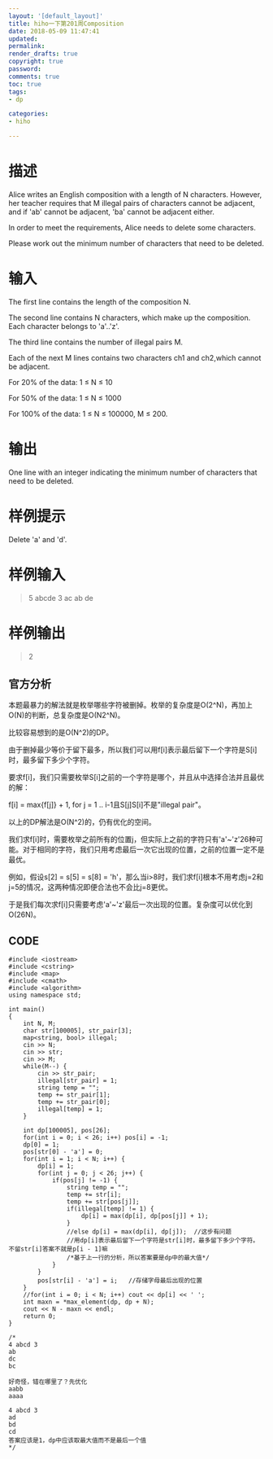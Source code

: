 ```yaml
---
layout: '[default_layout]'   
title: hiho一下第201周Composition         
date: 2018-05-09 11:47:41  
updated: 
permalink: 
render_drafts: true
copyright: true
password: 
comments: true
toc: true                  
tags:                        
- dp

categories:                  
- hiho

---
```

# 描述
Alice writes an English composition with a length of N characters. However, her teacher requires that M illegal pairs of characters cannot be adjacent, and if 'ab' cannot be adjacent, 'ba' cannot be adjacent either.

In order to meet the requirements, Alice needs to delete some characters.

Please work out the minimum number of characters that need to be deleted.
<!--more-->
# 输入
The first line contains the length of the composition N.

The second line contains N characters, which make up the composition. Each character belongs to 'a'..'z'.

The third line contains the number of illegal pairs M.

Each of the next M lines contains two characters ch1 and ch2,which cannot be adjacent.  

For 20% of the data: 1 ≤ N ≤ 10

For 50% of the data: 1 ≤ N ≤ 1000  

For 100% of the data: 1 ≤ N ≤ 100000, M ≤ 200.

# 输出
One line with an integer indicating the minimum number of characters that need to be deleted.

# 样例提示
Delete 'a' and 'd'.

# 样例输入
>5
abcde
3
ac
ab
de

# 样例输出
> 2

## 官方分析
本题最暴力的解法就是枚举哪些字符被删掉。枚举的复杂度是O(2^N)，再加上O(N)的判断，总复杂度是O(N2^N)。

比较容易想到的是O(N^2)的DP。

由于删掉最少等价于留下最多，所以我们可以用f[i]表示最后留下一个字符是S[i]时，最多留下多少个字符。

要求f[i]，我们只需要枚举S[i]之前的一个字符是哪个，并且从中选择合法并且最优的解：

f[i] = max{f[j]} + 1, for j = 1 .. i-1且S[j]S[i]不是"illegal pair"。

以上的DP解法是O(N^2)的，仍有优化的空间。

我们求f[i]时，需要枚举之前所有的位置j，但实际上之前的字符只有'a'~'z'26种可能。对于相同的字符，我们只用考虑最后一次它出现的位置，之前的位置一定不是最优。

例如，假设s[2] = s[5] = s[8] = 'h'，那么当i>8时，我们求f[i]根本不用考虑j=2和j=5的情况，这两种情况即便合法也不会比j=8更优。

于是我们每次求f[i]只需要考虑'a'~'z'最后一次出现的位置。复杂度可以优化到O(26N)。

## CODE
```
#include <iostream>
#include <cstring>
#include <map>
#include <cmath>
#include <algorithm>
using namespace std;

int main()
{
    int N, M;
    char str[100005], str_pair[3];
    map<string, bool> illegal;
    cin >> N;
    cin >> str;
    cin >> M;
    while(M--) {
        cin >> str_pair;
        illegal[str_pair] = 1;
        string temp = "";
        temp += str_pair[1];
        temp += str_pair[0];
        illegal[temp] = 1;
    }

    int dp[100005], pos[26];
    for(int i = 0; i < 26; i++) pos[i] = -1;
    dp[0] = 1;
    pos[str[0] - 'a'] = 0;
    for(int i = 1; i < N; i++) {
        dp[i] = 1;
        for(int j = 0; j < 26; j++) {
            if(pos[j] != -1) {
                string temp = "";
                temp += str[i];
                temp += str[pos[j]];
                if(illegal[temp] != 1) {
                    dp[i] = max(dp[i], dp[pos[j]] + 1);
                }
                //else dp[i] = max(dp[i], dp[j]);  //这步有问题
                //用dp[i]表示最后留下一个字符是str[i]时，最多留下多少个字符。不留str[i]答案不就是p[i - 1]嘛
                /*基于上一行的分析，所以答案要是dp中的最大值*/
            }
        }
        pos[str[i] - 'a'] = i;   //存储字母最后出现的位置
    }
    //for(int i = 0; i < N; i++) cout << dp[i] << ' ';
    int maxn = *max_element(dp, dp + N);
    cout << N - maxn << endl;
    return 0;
}

/*
4 abcd 3
ab
dc
bc

好奇怪，错在哪里了？先优化
aabb
aaaa

4 abcd 3
ad
bd
cd
答案应该是1，dp中应该取最大值而不是最后一个值
*/
```




